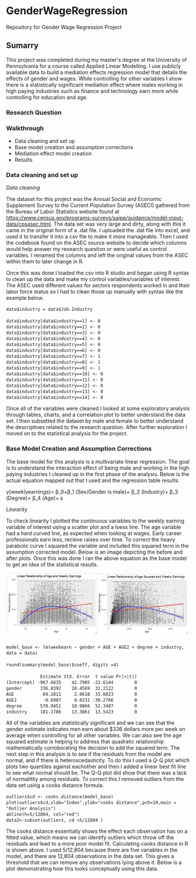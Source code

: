 # GenderWageRegression
Repository for Gender Wage Regression Project


## Sumarry
This project was completed during my master's degree at the University of Pennsylvania for a course called Applied Linear Modelling. I use publicly available data to build a mediation effects regression model that details the effects of gender and wages. While controlling for other variables I show there is a statistically significant mediation effect where males working in high paying industries such as finance and technology earn more while controlling for education and age.

### Research Question


### Walkthrough

- Data cleaning and set up
- Base model creation and assumption corrections
- Mediation effect model creation 
- Results


### Data cleaning and set up

*Data cleaning*

The dataset for this project was the Annual Social and Economic Supplement Survey to the Current Population Survey (ASEC0 gathered from the Bureau of Labor Statistics website 
found at https://www.census.gov/programs-surveys/saipe/guidance/model-input-data/cpsasec.html. The data set was very large and dirty, along with this it came in the original form of a .dat file. I uploaded the .dat file into excel, and used it to transfer it into a csv file to make it more manageable. Then I used the codebook found on the ASEC source website to decide which columns would help answer my research question or were useful as control variables. I renamed the columns and left the original values from the ASEC within them to later change in R.

Once this was done I loaded the csv into R studio and began using R syntax to clean up the data and make my control variables/variables of interest. The ASEC used different values for sectors respondents worked in and their labor force status so I had to clean those up manually with syntax like the example below.

```
data$industry = data$Job.Industry

data$industry[data$industry==1] <- 0
data$industry[data$industry==2] <- 0
data$industry[data$industry==3] <- 0
data$industry[data$industry==4] <- 0
data$industry[data$industry==5] <- 0
data$industry[data$industry==6] <- 0
data$industry[data$industry==7] <- 1
data$industry[data$industry==8] <- 1
data$industry[data$industry==9] <- 1
data$industry[data$industry==10] <- 0
data$industry[data$industry==11] <- 0
data$industry[data$industry==12] <- 0
data$industry[data$industry==13] <- 0
data$industry[data$industry==14] <- 0
```

Once all of the variables were cleaned I looked at some exploratory analysis through tables, charts, and a correlation plot to better understand the data set. I then subsetted the dataset by male and female to better understand the descriptives related to the research question. After further exploration I moved on to the statistical analysis for the project. 

### Base Model Creation and Assumption Corrections

The base model for this analysis is a multivariate linear regression. The goal is to understand the interaction effect of being male and working in the high paying industries I cleaned up in the first phase of the analysis. Below is the actual equation mapped out that I used and the regression table results. 

γ(weeklyearnings)= β_0+β_1 (Sex/Gender  is male)+ β_2 (Industry)+ β_3 (Degree)+ β_4 (Age)+  ε


*Linearity*

To check linearity I plotted the continuous variables to the weekly earning variable of interest using a scatter plot and a loess line. The age variable had a hard curved line, as expected when looking at wages. Early career professionals earn less, recieve raises over time. To correct the heavy parabolic curve I squared the variable and included this squared term in the assumption corrected model. Below is an image depicting the before and after plots. Once this was done I ran the above equation as the base model to get an idea of the statistical results.


![](https://github.com/cody-little/GenderWageRegression/blob/master/agecorrectedregress.PNG)

```
model_base <- lm(weekearn ~ gender + AGE + AGE2 + degree + industry, data = data)

round(summary(model_base)$coeff, digits =4)

             Estimate Std. Error  t value Pr(>|t|)
(Intercept) -967.6835    42.7905 -22.6144        0
gender       336.8392    10.4569  32.2122        0
AGE           69.2811     2.0618  33.6023        0
AGE2          -0.6987     0.0231 -30.2766        0
degree       570.9451    10.9066  52.3487        0
industry     181.2786    13.3861  13.5423        0
```
All of the variables are statistically significant and we can see that the gender estimate indicates men earn about $336 dollars more per week on average when controlling for all other variables. We can also see the age squared estimate is helping to address that quadratic relationship mathematically corroborating the decision to add the squared term. The next step in this analysis is to see if the residuals from the model are normal, and if there is heteroscedasticity. To do this I used a Q-Q plot which plots two quantiles against eachother and then I added a linear best fit line to see what normal should be. The Q-Q plot did show that there was a lack of normalitity among residuals. To correct this I removed outliers from the data set using a cooks distance formula. 

```
outliers$cd <- cooks.distance(model_base)
plot(outliers$cd,xlab="Index",ylab="cooks distance",pch=19,main = "Outlier Analysis")
abline(h=5/12804, col="red")
data2<-subset(outliers, cd <5/12804 )
```

The cooks distance essentially shows the effect each observation has on a fitted value, which means we can identify outliers which throw off the residuals and lead to a more poor model fit. Calculating cooks distance in R is shown above. I used 5/12,804 because there are five variables in the model, and there are 12,804 observations in the data set. This gives a threshold that we can remove any observations lying above it. Below is a plot demonstrating how this looks conceptually using this data.

